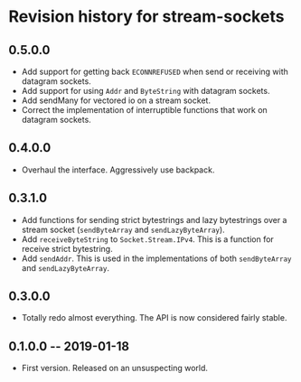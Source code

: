 # Revision history for stream-sockets

## 0.5.0.0

* Add support for getting back `ECONNREFUSED` when send or receiving
  with datagram sockets.
* Add support for using `Addr` and `ByteString` with datagram sockets.
* Add sendMany for vectored io on a stream socket.
* Correct the implementation of interruptible functions that
  work on datagram sockets.

## 0.4.0.0

* Overhaul the interface. Aggressively use backpack.

## 0.3.1.0

* Add functions for sending strict bytestrings and lazy bytestrings
  over a stream socket (`sendByteArray` and `sendLazyByteArray`).
* Add `receiveByteString` to `Socket.Stream.IPv4`. This is a function
  for receive strict bytestring.
* Add `sendAddr`. This is used in the implementations of both
  `sendByteArray` and `sendLazyByteArray`.

## 0.3.0.0

* Totally redo almost everything. The API is now considered fairly
  stable.

## 0.1.0.0 -- 2019-01-18

* First version. Released on an unsuspecting world.

